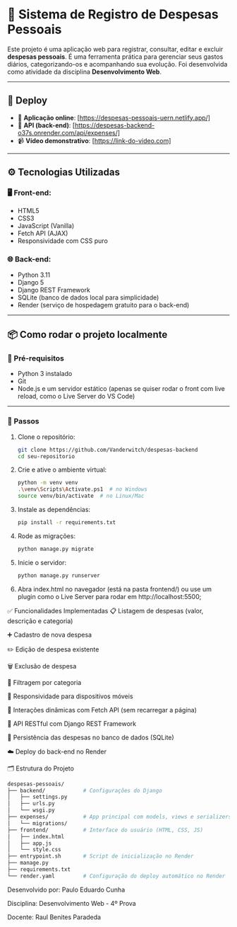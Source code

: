 # 💸 Sistema de Registro de Despesas Pessoais

Este projeto é uma aplicação web para registrar, consultar, editar e excluir **despesas pessoais**. É uma ferramenta prática para gerenciar seus gastos diários, categorizando-os e acompanhando sua evolução. Foi desenvolvida como atividade da disciplina **Desenvolvimento Web**.

---

## 🚀 Deploy

- 🔗 **Aplicação online**: [https://despesas-pessoais-uern.netlify.app/]
- 🔗 **API (back-end)**: [https://despesas-backend-o37s.onrender.com/api/expenses/]
- 📹 **Vídeo demonstrativo**: [https://link-do-video.com]

---

## ⚙️ Tecnologias Utilizadas

### 🖥️ Front-end:
- HTML5
- CSS3
- JavaScript (Vanilla)
- Fetch API (AJAX)
- Responsividade com CSS puro

### 🌐 Back-end:
- Python 3.11
- Django 5
- Django REST Framework
- SQLite (banco de dados local para simplicidade)
- Render (serviço de hospedagem gratuito para o back-end)

---

## 📦 Como rodar o projeto localmente

### 🔹 Pré-requisitos

- Python 3 instalado
- Git
- Node.js e um servidor estático (apenas se quiser rodar o front com live reload, como o Live Server do VS Code)

---

### 🔹 Passos

1. Clone o repositório:
   ```bash
   git clone https://github.com/Vanderwitch/despesas-backend
   cd seu-repositorio

2. Crie e ative o ambiente virtual:
    ```bash
    python -m venv venv
    .\venv\Scripts\Activate.ps1  # no Windows
    source venv/bin/activate  # no Linux/Mac

3. Instale as dependências:
    ```bash
    pip install -r requirements.txt
    
4.  Rode as migrações:
    ```bash
    python manage.py migrate

5. Inicie o servidor:
    ```bash
    python manage.py runserver

6. Abra index.html no navegador (está na pasta frontend/)
ou use um plugin como o Live Server para rodar em http://localhost:5500;

✅ Funcionalidades Implementadas
📋 Listagem de despesas (valor, descrição e categoria)

➕ Cadastro de nova despesa

✏️ Edição de despesa existente

🗑️ Exclusão de despesa

🎯 Filtragem por categoria

📱 Responsividade para dispositivos móveis

🔄 Interações dinâmicas com Fetch API (sem recarregar a página)

🔧 API RESTful com Django REST Framework

💾 Persistência das despesas no banco de dados (SQLite)

☁️ Deploy do back-end no Render


🗂 Estrutura do Projeto
```bash
despesas-pessoais/
├── backend/            # Configurações do Django
│   ├── settings.py
│   ├── urls.py
│   └── wsgi.py
├── expenses/           # App principal com models, views e serializers
│   └── migrations/
├── frontend/           # Interface do usuário (HTML, CSS, JS)
│   ├── index.html
│   ├── app.js
│   └── style.css
├── entrypoint.sh       # Script de inicialização no Render
├── manage.py
├── requirements.txt
└── render.yaml         # Configuração do deploy automático no Render
```





Desenvolvido por: Paulo Eduardo Cunha

Disciplina: Desenvolvimento Web - 4º Prova

Docente: Raul Benites Paradeda

